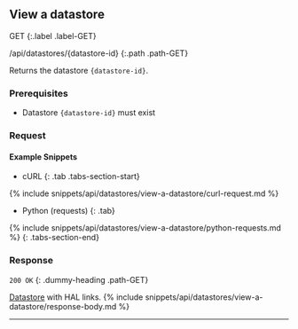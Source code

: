 ## View a datastore

GET
{:.label .label-GET}

/api/datastores/{datastore-id}
{:.path .path-GET}

Returns the datastore `{datastore-id}`.

### Prerequisites
- Datastore `{datastore-id}` must exist

### Request
#### Example Snippets
- cURL
{: .tab .tabs-section-start}

{% include snippets/api/datastores/view-a-datastore/curl-request.md %}

- Python (requests)
{: .tab}

{% include snippets/api/datastores/view-a-datastore/python-requests.md %}
{: .tabs-section-end}

### Response
`200 OK`
{: .dummy-heading .path-GET}

[Datastore](#datastore) with HAL links.
{% include snippets/api/datastores/view-a-datastore/response-body.md %}

---
